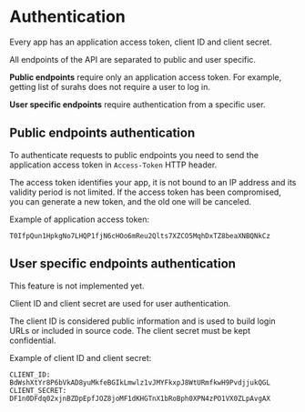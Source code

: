 # Authentication

Every app has an application access token, client ID and client secret.

All endpoints of the API are separated to public and user specific.

**Public endpoints** require only an application access token. For example, getting list of surahs does not require a user to log in.

**User specific endpoints** require authentication from a specific user.

## Public endpoints authentication

To authenticate requests to public endpoints you need to send the application access token in `Access-Token` HTTP header.

The access token identifies your app, it is not bound to an IP address and its validity period is not limited. If the access token has been compromised, you can generate a new token, and the old one will be canceled.

Example of application access token:

```text
T0IfpQun1HpkgNo7LHQP1fjN6cHOo6mReu2Qlts7XZCO5MqhDxTZ8beaXNBQNkCz
```

## User specific endpoints authentication

This feature is not implemented yet.

Client ID and client secret are used for user authentication.

The client ID is considered public information and is used to build login URLs or included in source code. The client secret must be kept confidential.

Example of client ID and client secret:

```text
CLIENT_ID: BdWshXtYr8P6bVkAD8yuMkfeBGIkLmwlz1vJMYFkxpJ8WtURmfkwH9PvdjjukQGL
CLIENT_SECRET: DF1n0DFdq02xjnBZDpEpfJOZ8joMF1dKHGTnX1bRoBph0XPN4zPO1VX0ZLpAvgAX
```

